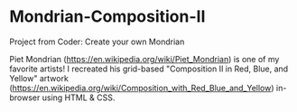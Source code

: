 # Mondrian-Composition-II
Project from Coder: Create your own Mondrian

Piet Mondrian (https://en.wikipedia.org/wiki/Piet_Mondrian) is one of my favorite artists! I recreated his grid-based "Composition II in Red, Blue, and Yellow" artwork (https://en.wikipedia.org/wiki/Composition_with_Red_Blue_and_Yellow) in-browser using HTML & CSS.
